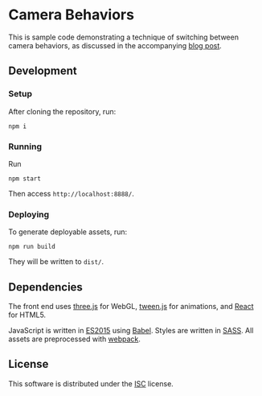 # Camera Behaviors

This is sample code demonstrating a technique of switching between camera
behaviors, as discussed in the accompanying
[blog post](http://pitchinteractive.com/latest/flying-through-data-views).

## Development

### Setup

After cloning the repository, run:

    npm i

### Running

Run

    npm start

Then access `http://localhost:8888/`.

### Deploying

To generate deployable assets, run:

    npm run build

They will be written to `dist/`.

## Dependencies

The front end uses [three.js](http://threejs.org/) for WebGL,
[tween.js](https://github.com/tweenjs/tween.js/) for animations, and
[React](https://facebook.github.io/react/) for HTML5.

JavaScript is written in [ES2015](https://babeljs.io/docs/learn-es2015/)
using [Babel](https://babeljs.io/). Styles are written in
[SASS](http://sass-lang.com/). All assets are preprocessed with
[webpack](https://webpack.github.io/).

## License

This software is distributed under the [ISC](https://spdx.org/licenses/ISC.html)
license.
